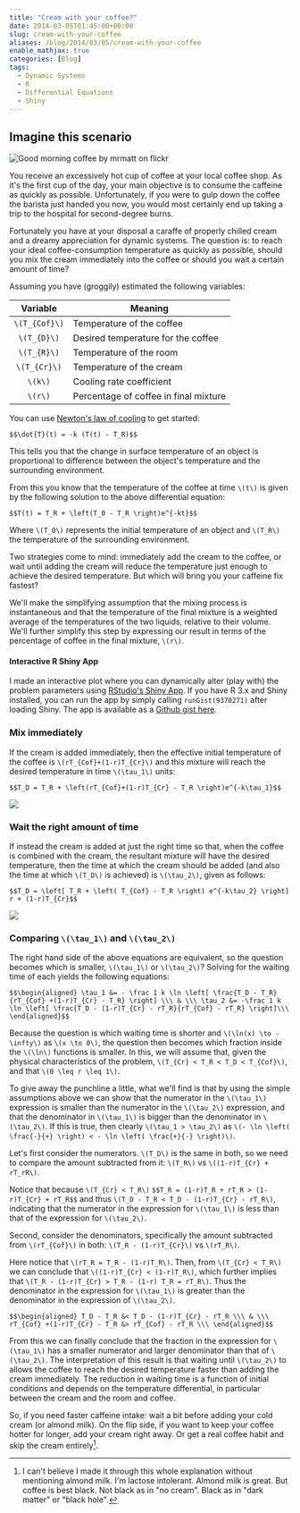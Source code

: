 ```yaml
---
title: "Cream with your coffee?"
date: 2014-03-05T01:45:00+00:00
slug: cream-with-your-coffee
aliases: /blog/2014/03/05/cream-with-your-coffee
enable_mathjax: true
categories: [Blog]
tags:  
  - Dynamic Systems
  - R
  - Differential Equations
  - Shiny
---
```


## Imagine this scenario

![Good morning coffee by mrmatt on flickr](/images/2014/CoffeeCreamCoffee.jpg)

You receive an excessively hot cup of coffee at your local coffee shop.
As it's the first cup of the day, your main objective is to consume the caffeine as quickly as possible.
Unfortunately, if you were to gulp down the coffee the barista just handed you now, you would most certainly end up taking a trip to the hospital for second-degree burns.

Fortunately you have at your disposal a caraffe of properly chilled cream and a dreamy appreciation for dynamic systems.
The question is: to reach your ideal coffee-consumption temperature as quickly as possible, should you mix the cream immediately into the coffee or should you wait a certain amount of time?

Assuming you have (groggily) estimated the following variables:

| Variable  | Meaning                              |
|:---------:|--------------------------------------|
| `\(T_{Cof}\)` | Temperature of the coffee            |
| `\(T_{D}\)`   | Desired temperature for the coffee   |
| `\(T_{R}\)`   | Temperature of the room              |
| `\(T_{Cr}\)`  | Temperature of the cream             |
| `\(k\)`       | Cooling rate coefficient             |
| `\(r\)`       | Percentage of coffee in final mixture |

You can use [Newton's law of cooling](http://en.wikipedia.org/wiki/Newton_law_of_cooling) to get started:

`$$\dot{T}(t) = -k (T(t) - T_R)$$`

This tells you that the change in surface temperature of an object is proportional to difference between the object's temperature and the surrounding environment. 

From this you know that the temperature of the coffee at time `\(t\)` is given by the following solution to the above differential equation:

`$$T(t) = T_R + \left(T_0 - T_R \right)e^{-kt}$$`

Where `\(T_0\)` represents the initial temperature of an object and `\(T_R\)` the temperature of the surrounding environment. 

Two strategies come to mind: immediately add the cream to the coffee, or wait until adding the cream will reduce the temperature just enough to achieve the desired temperature. But which will bring you your caffeine fix fastest?
<!-- more -->

We'll make the simplifying assumption that the mixing process is instantaneous and that the temperature of the final mixture is a weighted average of the temperatures of the two liquids, relative to their volume. We'll further simplify this step by expressing our result in terms of the percentage of coffee in the final mixture, `\(r\)`.



#### Interactive R Shiny App

I made an interactive plot where you can dynamically alter (play with) the problem parameters using [RStudio's Shiny App](http://www.rstudio.com/shiny/). If you have R 3.x and Shiny installed, you can run the app by simply calling `runGist(9370271)` after loading Shiny. The app is available as a [Github gist here](https://gist.github.com/gadenbuie/9370271).



### Mix immediately

If the cream is added immediately, then the effective initial temperature of the coffee is `\(rT_{Cof}+(1-r)T_{Cr}\)` and this mixture will reach the desired temperature in time `\(\tau_1\)` units:

`$$T_D = T_R + \left(rT_{Cof}+(1-r)T_{Cr} - T_R \right)e^{-k\tau_1}$$`

![](/images/2014/CoffeeCreamImmediate.png)



### Wait the right amount of time

If instead the cream is added at just the right time so that, when the coffee is combined with the cream, the resultant mixture will have the desired temperature, then the time at which the cream should be added (and also the time at which `\(T_D\)` is achieved) is `\(\tau_2\)`, given as follows:

`$$T_D = \left[ T_R + \left( T_{Cof} - T_R \right) e^{-k\tau_2} \right] r + (1-r)T_{Cr}$$`

![](/images/2014/CoffeeCreamDelayed.png)



### Comparing `\(\tau_1\)` and `\(\tau_2\)`

The right hand side of the above equations are equivalent, so the question becomes which is smaller, `\(\tau_1\)` or `\(\tau_2\)`? Solving for the waiting time of each yields the following equations:

`$$\begin{aligned}
\tau_1 &= - \frac 1 k \ln \left[ \frac{T_D - T_R}{rT_{Cof} +(1-r)T_{Cr} - T_R} \right] \\\
& \\\
\tau_2 &= -\frac 1 k \ln \left[ \frac{T_D - (1-r)T_{Cr} - rT_R}{rT_{Cof} - rT_R} \right]\\\
\end{aligned}$$`

Because the question is which waiting time is shorter and `\(\ln(x) \to - \infty\)` as `\(x \to 0\)`, the question then becomes which fraction inside the `\(\ln\)` functions is smaller. In this, we will assume that, given the physical characteristics of the problem, `\(T_{Cr} < T_R < T_D < T_{Cof}\)`, and that `\(0 \leq r \leq 1\)`.

To give away the punchline a little, what we'll find is that by using the simple assumptions above we can show that the numerator in the `\(\tau_1\)` expression is smaller than the numerator in the `\(\tau_2\)` expression, and that the denominator in `\(\tau_1\)` is bigger than the denominator in `\(\tau_2\)`. If this is true, then clearly `\(\tau_1 > \tau_2\)` as `\(- \ln \left( \frac{-}{+} \right) < - \ln \left( \frac{+}{-} \right)\)`.

Let's first consider the numerators. `\(T_D\)` is the same in both, so we need to compare the amount subtracted from it: `\(T_R\)` vs `\((1-r)T_{Cr} + rT_rR\)`.

Notice that because `\(T_{Cr} < T_R\)`
`$$T_R = (1-r)T_R + rT_R > (1-r)T_{Cr} + rT_R$$`
and thus `\(T_D - T_R < T_D - (1-r)T_{Cr} - rT_R\)`, indicating that the numerator in the expression for `\(\tau_1\)` is less than that of the expression for `\(\tau_2\)`.

Second, consider the denominators, specifically the amount subtracted from `\(rT_{Cof}\)` in both: `\(T_R - (1-r)T_{Cr}\)` vs `\(rT_R\)`.

Here notice that `\(rT_R = T_R - (1-r)T_R\)`. Then, from `\(T_{Cr} < T_R\)` we can conclude that `\((1-r)T_{Cr} < (1-r)T_R\)`, which further implies that `\(T_R - (1-r)T_{Cr} > T_R - (1-r) T_R = rT_R\)`. Thus the denominator in the expression for `\(\tau_1\)` is greater than the denominator in the expression of `\(\tau_2\)`.

`$$\begin{aligned}
T_D - T_R &< T_D - (1-r)T_{Cr} - rT_R \\\
& \\\
rT_{Cof} +(1-r)T_{Cr} - T_R &> rT_{Cof} - rT_R \\\
\end{aligned}$$`

From this we can finally conclude that the fraction in the expression for `\(\tau_1\)` has a smaller numerator and larger denominator than that of `\(\tau_2\)`. The interpretation of this result is that waiting until `\(\tau_2\)` to allows the coffee to reach the desired temperature faster than adding the cream immediately. The reduction in waiting time is a function of initial conditions and depends on the temperature differential, in particular between the cream and the room and coffee.

So, if you need faster caffeine intake: wait a bit before adding your cold cream (or almond milk).
On the flip side, if you want to keep your coffee hotter for longer, add your cream right away.
Or get a real coffee habit and skip the cream entirely[^1].

[^1]: I can't believe I made it through this whole explanation without mentioning almond milk. I'm lactose intolerant. Almond milk is great. But coffee is best black. Not black as in "no cream". Black as in "dark matter" or "black hole".
